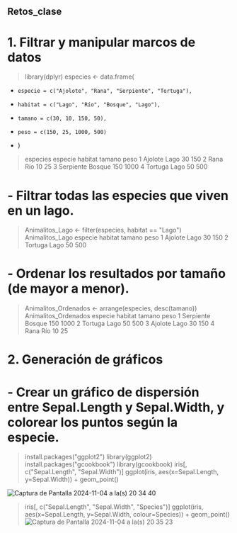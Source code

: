 ## Retos_clase
# 1. Filtrar y manipular marcos de datos
> library(dplyr)
> especies <- data.frame(
+     especie = c("Ajolote", "Rana", "Serpiente", "Tortuga"),
+     habitat = c("Lago", "Río", "Bosque", "Lago"),
+     tamano = c(30, 10, 150, 50),
+     peso = c(150, 25, 1000, 500)
+ )
> 
> especies 
    especie habitat tamano peso
1   Ajolote    Lago     30  150
2      Rana     Río     10   25
3 Serpiente  Bosque    150 1000
4   Tortuga    Lago     50  500
# - Filtrar todas las especies que viven en un lago.
> Animalitos_Lago <- filter(especies, habitat == "Lago")
> Animalitos_Lago
  especie habitat tamano peso
1 Ajolote    Lago     30  150
2 Tortuga    Lago     50  500
# - Ordenar los resultados por tamaño (de mayor a menor).
> Animalitos_Ordenados <- arrange(especies, desc(tamano))
> Animalitos_Ordenados
    especie habitat tamano peso
1 Serpiente  Bosque    150 1000
2   Tortuga    Lago     50  500
3   Ajolote    Lago     30  150
4      Rana     Río     10   25

# 2. Generación de gráficos
# - Crear un gráfico de dispersión entre Sepal.Length y Sepal.Width, y colorear los puntos según la especie.
> install.packages("ggplot2")
> library(ggplot2)
> install.packages("gcookbook")
> library(gcookbook)
> iris[, c("Sepal.Length", "Sepal.Width")]
> ggplot(iris, aes(x=Sepal.Length, y=Sepal.Width)) + geom_point()

![Captura de Pantalla 2024-11-04 a la(s) 20 34 40](https://github.com/user-attachments/assets/6306db3b-c14b-429e-b4fb-be0366d964d0)

> iris[, c("Sepal.Length", "Sepal.Width", "Species")]
> ggplot(iris, aes(x=Sepal.Length, y=Sepal.Width, colour=Species)) + geom_point()
![Captura de Pantalla 2024-11-04 a la(s) 20 35 23](https://github.com/user-attachments/assets/19599123-bce3-46d5-bf22-95a0b1e31778)

